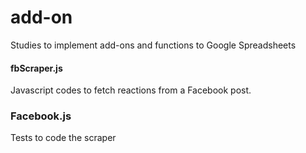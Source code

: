 # add-on
Studies to implement add-ons and functions to Google Spreadsheets

#### fbScraper.js
Javascript codes to fetch reactions from a Facebook post. 

### Facebook.js
Tests to code the scraper

